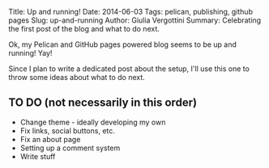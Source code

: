 Title: Up and running!
Date: 2014-06-03
Tags: pelican, publishing, github pages
Slug: up-and-running
Author: Giulia Vergottini
Summary: Celebrating the first post of the blog and what to do next.

Ok, my Pelican and GitHub pages powered blog seems to be up and running! Yay!

Since I plan to write a dedicated post about the setup, I'll use this one to throw some ideas about what to do next.


TO DO (not necessarily in this order)
-------------------------------------

* Change theme - ideally developing my own
* Fix links, social buttons, etc.
* Fix an about page
* Setting up a comment system
* Write stuff
